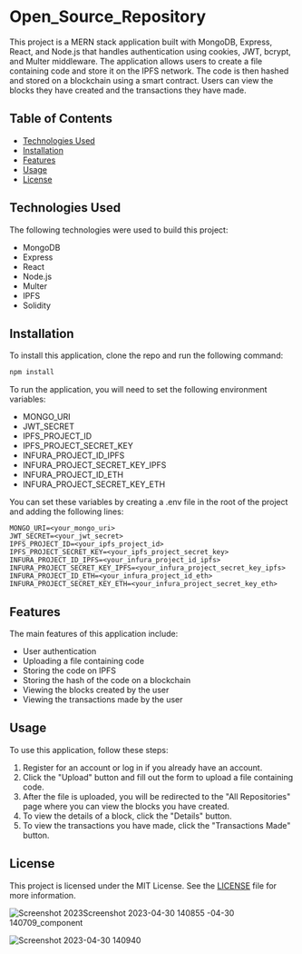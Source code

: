 

# Open_Source_Repository

This project is a MERN stack application built with MongoDB, Express, React, and Node.js that handles authentication using cookies, JWT, bcrypt, and Multer middleware. The application allows users to create a file containing code and store it on the IPFS network. The code is then hashed and stored on a blockchain using a smart contract. Users can view the blocks they have created and the transactions they have made.

## Table of Contents

- [Technologies Used](#technologies-used)
- [Installation](#installation)
- [Features](#features)
- [Usage](#usage)
- [License](#license)

## Technologies Used

The following technologies were used to build this project:

- MongoDB
- Express
- React
- Node.js
- Multer
- IPFS
- Solidity

## Installation

To install this application, clone the repo and run the following command:

```bash
npm install
```

To run the application, you will need to set the following environment variables:

- MONGO_URI
- JWT_SECRET
- IPFS_PROJECT_ID
- IPFS_PROJECT_SECRET_KEY
- INFURA_PROJECT_ID_IPFS
- INFURA_PROJECT_SECRET_KEY_IPFS
- INFURA_PROJECT_ID_ETH
- INFURA_PROJECT_SECRET_KEY_ETH

You can set these variables by creating a .env file in the root of the project and adding the following lines:

```
MONGO_URI=<your_mongo_uri>
JWT_SECRET=<your_jwt_secret>
IPFS_PROJECT_ID=<your_ipfs_project_id>
IPFS_PROJECT_SECRET_KEY=<your_ipfs_project_secret_key>
INFURA_PROJECT_ID_IPFS=<your_infura_project_id_ipfs>
INFURA_PROJECT_SECRET_KEY_IPFS=<your_infura_project_secret_key_ipfs>
INFURA_PROJECT_ID_ETH=<your_infura_project_id_eth>
INFURA_PROJECT_SECRET_KEY_ETH=<your_infura_project_secret_key_eth>
```

## Features

The main features of this application include:

- User authentication
- Uploading a file containing code
- Storing the code on IPFS
- Storing the hash of the code on a blockchain
- Viewing the blocks created by the user
- Viewing the transactions made by the user

## Usage

To use this application, follow these steps:

1. Register for an account or log in if you already have an account.
2. Click the "Upload" button and fill out the form to upload a file containing code.
3. After the file is uploaded, you will be redirected to the "All Repositories" page where you can view the blocks you have created.
4. To view the details of a block, click the "Details" button.
5. To view the transactions you have made, click the "Transactions Made" button.

## License

This project is licensed under the MIT License. See the [LICENSE](LICENSE) file for more information.


![Screenshot 2023![Screenshot 2023-04-30 140855](https://user-images.githubusercontent.com/89148978/235345027-186a0fd0-63c5-43bb-8b1a-349d851fac95.png)
-04-30 140709_component](https://user-images.githubusercontent.com/89148978/235345018-06687503-603e-49d2-bbb0-279e4a516a8d.png)

![Screenshot 2023-04-30 140940](https://user-images.githubusercontent.com/89148978/235345044-5eacaf11-c4a2-4e57-a78e-c94af77e7c5a.png)
